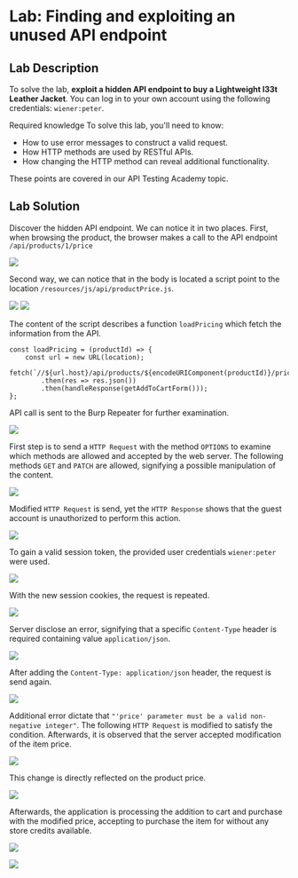 # Lab: Finding and exploiting an unused API endpoint

## Lab Description

To solve the lab, **exploit a hidden API endpoint to buy a Lightweight l33t Leather Jacket**. You can log in to your own account using the following credentials: `wiener:peter`.

Required knowledge
To solve this lab, you'll need to know:

- How to use error messages to construct a valid request.
- How HTTP methods are used by RESTful APIs.
- How changing the HTTP method can reveal additional functionality.

These points are covered in our API Testing Academy topic.

## Lab Solution

Discover the hidden API endpoint. We can notice it in two places.
First, when browsing the product, the browser makes a call to the API endpoint `/api/products/1/price`

![](01-discovering-the-api.png)

Second way, we can notice that in the body is located a script point to the location `/resources/js/api/productPrice.js`.

![](02-api-mention-in-js-file.png)
![](03-mention-of-api.png)

The content of the script describes a function `loadPricing` which fetch the information from the API.  

```
const loadPricing = (productId) => {
    const url = new URL(location);
    fetch(`//${url.host}/api/products/${encodeURIComponent(productId)}/price`)
        .then(res => res.json())
        .then(handleResponse(getAddToCartForm()));
};
```
API call is sent to the Burp Repeater for further examination.

![](04-examining-request-and-response.png)

First step is to send a  `HTTP Request` with the method `OPTIONS` to examine which methods are allowed and accepted by the web server. The following methods `GET` and `PATCH` are allowed, signifying a possible manipulation of the content.

![](05-patch-is-allowed.png)

Modified `HTTP Request` is send, yet the  `HTTP Response` shows that the guest account is unauthorized to perform this action.

![](06-unanthorized.png)

To gain a valid session token, the provided user credentials `wiener:peter` were used.

![](07-log-in.png)

With the new session cookies, the request is repeated.

![](08-auth-session-cookie.png)

Server disclose an error, signifying that a specific `Content-Type` header is required containing value `application/json`.

![](09-need-content-type-header.png)

After adding the `Content-Type: application/json` header, the request is send again.

![](10-price-must-be-integer.png)

Additional error dictate that `"'price' parameter must be a valid non-negative integer"`. The following `HTTP Request` is modified to satisfy the condition. Afterwards, it is observed that the server accepted modification of the item price.

![](11-performed-mutation.png)

This change is directly reflected on the product price.

![](12-price-changed-to-zero.png)

Afterwards, the application is processing the addition to cart and purchase with the modified price, accepting to purchase the item for without any store credits available. 

![](13-jacket-for-free.png)

![](14-jacket-for-free-bought.png)
